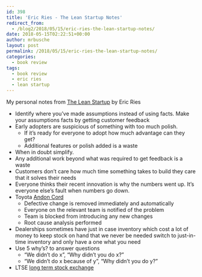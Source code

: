```yaml
---
id: 398
title: 'Eric Ries - The Lean Startup Notes'
redirect_from:
  - /blog2/2018/05/15/eric-ries-the-lean-startup-notes/
date: 2018-05-15T02:22:51+00:00
author: mrbusche
layout: post
permalink: /2018/05/15/eric-ries-the-lean-startup-notes/
categories:
  - book review
tags:
  - book review
  - eric ries
  - lean startup
---
```

My personal notes from [The Lean Startup](https://www.amazon.com/dp/B004J4XGN6/ref=dp-kindle-redirect?_encoding=UTF8&btkr=1) by Eric Ries

  * Identify where you&#8217;ve made assumptions instead of using facts. Make your assumptions facts by getting customer feedback
  * Early adopters are suspicious of something with too much polish.
      * If it&#8217;s ready for everyone to adopt how much advantage can they get?
      * Additional features or polish added is a waste
  * When in doubt simplify.
  * Any additional work beyond what was required to get feedback is a waste
  * Customers don&#8217;t care how much time something takes to build they care that it solves their needs
  * Everyone thinks their recent innovation is why the numbers went up. It&#8217;s everyone else&#8217;s fault when numbers go down.
  * Toyota [Andon Cord](https://itrevolution.com/kata/)
      * Defective change is removed immediately and automatically
      * Everyone on the relevant team is notified of the problem
      * Team is blocked from introducing any new changes
      * Root cause analysis performed
  * Dealerships sometimes have just in case inventory which cost a lot of money to keep stock on hand that we never be needed switch to just-in-time inventory and only have a one what you need
  * Use 5 why&#8217;s? to answer questions
      * &#8220;We didn&#8217;t do x&#8221;, &#8220;Why didn&#8217;t you do x?&#8221;
      * &#8220;We didn&#8217;t do x because of y&#8221;, &#8220;Why didn&#8217;t you do y?&#8221;
  * LTSE [long term stock exchange](https://ltse.com/)